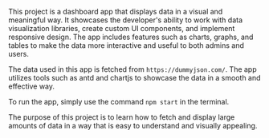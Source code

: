 This project is a dashboard app that displays data in a visual and meaningful way. It showcases the developer's ability to work with data visualization libraries, create custom UI components, and implement responsive design. The app includes features such as charts, graphs, and tables to make the data more interactive and useful to both admins and users.

The data used in this app is fetched from `https://dummyjson.com/`. The app utilizes tools such as antd and chartjs to showcase the data in a smooth and effective way.

To run the app, simply use the command `npm start` in the terminal.

The purpose of this project is to learn how to fetch and display large amounts of data in a way that is easy to understand and visually appealing.
